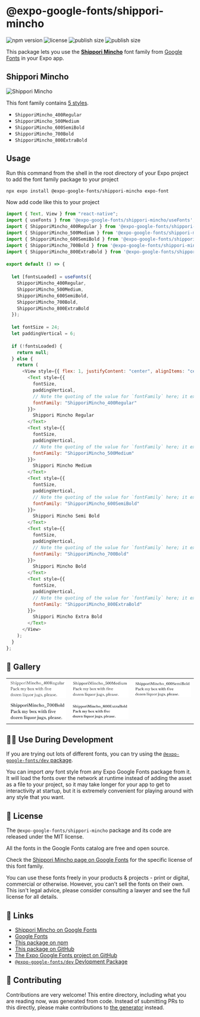 # @expo-google-fonts/shippori-mincho

![npm version](https://flat.badgen.net/npm/v/@expo-google-fonts/shippori-mincho)
![license](https://flat.badgen.net/github/license/expo/google-fonts)
![publish size](https://flat.badgen.net/packagephobia/install/@expo-google-fonts/shippori-mincho)
![publish size](https://flat.badgen.net/packagephobia/publish/@expo-google-fonts/shippori-mincho)

This package lets you use the [**Shippori Mincho**](https://fonts.google.com/specimen/Shippori+Mincho) font family from [Google Fonts](https://fonts.google.com/) in your Expo app.

## Shippori Mincho

![Shippori Mincho](./font-family.png)

This font family contains [5 styles](#-gallery).

- `ShipporiMincho_400Regular`
- `ShipporiMincho_500Medium`
- `ShipporiMincho_600SemiBold`
- `ShipporiMincho_700Bold`
- `ShipporiMincho_800ExtraBold`

## Usage

Run this command from the shell in the root directory of your Expo project to add the font family package to your project

```sh
npx expo install @expo-google-fonts/shippori-mincho expo-font
```

Now add code like this to your project

```js
import { Text, View } from "react-native";
import { useFonts } from '@expo-google-fonts/shippori-mincho/useFonts';
import { ShipporiMincho_400Regular } from '@expo-google-fonts/shippori-mincho/400Regular';
import { ShipporiMincho_500Medium } from '@expo-google-fonts/shippori-mincho/500Medium';
import { ShipporiMincho_600SemiBold } from '@expo-google-fonts/shippori-mincho/600SemiBold';
import { ShipporiMincho_700Bold } from '@expo-google-fonts/shippori-mincho/700Bold';
import { ShipporiMincho_800ExtraBold } from '@expo-google-fonts/shippori-mincho/800ExtraBold';

export default () => {

  let [fontsLoaded] = useFonts({
    ShipporiMincho_400Regular, 
    ShipporiMincho_500Medium, 
    ShipporiMincho_600SemiBold, 
    ShipporiMincho_700Bold, 
    ShipporiMincho_800ExtraBold
  });

  let fontSize = 24;
  let paddingVertical = 6;

  if (!fontsLoaded) {
    return null;
  } else {
    return (
      <View style={{ flex: 1, justifyContent: "center", alignItems: "center" }}>
        <Text style={{
          fontSize,
          paddingVertical,
          // Note the quoting of the value for `fontFamily` here; it expects a string!
          fontFamily: "ShipporiMincho_400Regular"
        }}>
          Shippori Mincho Regular
        </Text>
        <Text style={{
          fontSize,
          paddingVertical,
          // Note the quoting of the value for `fontFamily` here; it expects a string!
          fontFamily: "ShipporiMincho_500Medium"
        }}>
          Shippori Mincho Medium
        </Text>
        <Text style={{
          fontSize,
          paddingVertical,
          // Note the quoting of the value for `fontFamily` here; it expects a string!
          fontFamily: "ShipporiMincho_600SemiBold"
        }}>
          Shippori Mincho Semi Bold
        </Text>
        <Text style={{
          fontSize,
          paddingVertical,
          // Note the quoting of the value for `fontFamily` here; it expects a string!
          fontFamily: "ShipporiMincho_700Bold"
        }}>
          Shippori Mincho Bold
        </Text>
        <Text style={{
          fontSize,
          paddingVertical,
          // Note the quoting of the value for `fontFamily` here; it expects a string!
          fontFamily: "ShipporiMincho_800ExtraBold"
        }}>
          Shippori Mincho Extra Bold
        </Text>
      </View>
    );
  }
};
```

## 🔡 Gallery


||||
|-|-|-|
|![ShipporiMincho_400Regular](./400Regular/ShipporiMincho_400Regular.ttf.png)|![ShipporiMincho_500Medium](./500Medium/ShipporiMincho_500Medium.ttf.png)|![ShipporiMincho_600SemiBold](./600SemiBold/ShipporiMincho_600SemiBold.ttf.png)||
|![ShipporiMincho_700Bold](./700Bold/ShipporiMincho_700Bold.ttf.png)|![ShipporiMincho_800ExtraBold](./800ExtraBold/ShipporiMincho_800ExtraBold.ttf.png)|||


## 👩‍💻 Use During Development

If you are trying out lots of different fonts, you can try using the [`@expo-google-fonts/dev` package](https://github.com/expo/google-fonts/tree/master/font-packages/dev#readme).

You can import _any_ font style from any Expo Google Fonts package from it. It will load the fonts over the network at runtime instead of adding the asset as a file to your project, so it may take longer for your app to get to interactivity at startup, but it is extremely convenient for playing around with any style that you want.


## 📖 License

The `@expo-google-fonts/shippori-mincho` package and its code are released under the MIT license.

All the fonts in the Google Fonts catalog are free and open source.

Check the [Shippori Mincho page on Google Fonts](https://fonts.google.com/specimen/Shippori+Mincho) for the specific license of this font family.

You can use these fonts freely in your products & projects - print or digital, commercial or otherwise. However, you can't sell the fonts on their own. This isn't legal advice, please consider consulting a lawyer and see the full license for all details.

## 🔗 Links

- [Shippori Mincho on Google Fonts](https://fonts.google.com/specimen/Shippori+Mincho)
- [Google Fonts](https://fonts.google.com/)
- [This package on npm](https://www.npmjs.com/package/@expo-google-fonts/shippori-mincho)
- [This package on GitHub](https://github.com/expo/google-fonts/tree/master/font-packages/shippori-mincho)
- [The Expo Google Fonts project on GitHub](https://github.com/expo/google-fonts)
- [`@expo-google-fonts/dev` Devlopment Package](https://github.com/expo/google-fonts/tree/master/font-packages/dev)

## 🤝 Contributing

Contributions are very welcome! This entire directory, including what you are reading now, was generated from code. Instead of submitting PRs to this directly, please make contributions to [the generator](https://github.com/expo/google-fonts/tree/master/packages/generator) instead.
